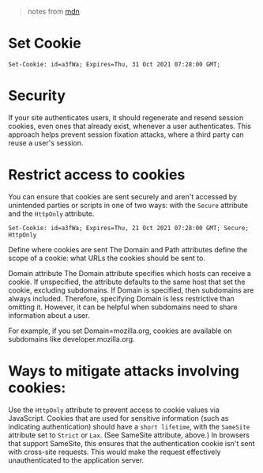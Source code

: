 > notes from [mdn](https://developer.mozilla.org/en-US/docs/Web/HTTP/Cookies#restrict_access_to_cookies)
# Set Cookie
```
Set-Cookie: id=a3fWa; Expires=Thu, 31 Oct 2021 07:28:00 GMT;
```
# Security
If your site authenticates users, it should regenerate and resend session cookies, even ones that already exist, whenever a user authenticates. This approach helps prevent session fixation attacks, where a third party can reuse a user's session.

# Restrict access to cookies
You can ensure that cookies are sent securely and aren't accessed by unintended parties or scripts in one of two ways: with the `Secure` attribute and the `HttpOnly` attribute.
```
Set-Cookie: id=a3fWa; Expires=Thu, 21 Oct 2021 07:28:00 GMT; Secure; HttpOnly
```

Define where cookies are sent
The Domain and Path attributes define the scope of a cookie: what URLs the cookies should be sent to.

Domain attribute
The Domain attribute specifies which hosts can receive a cookie. If unspecified, the attribute defaults to the same host that set the cookie, excluding subdomains. If Domain is specified, then subdomains are always included. Therefore, specifying Domain is less restrictive than omitting it. However, it can be helpful when subdomains need to share information about a user.

For example, if you set Domain=mozilla.org, cookies are available on subdomains like developer.mozilla.org.

# Ways to mitigate attacks involving cookies:

Use the `HttpOnly` attribute to prevent access to cookie values via JavaScript.
Cookies that are used for sensitive information (such as indicating authentication) should have a `short lifetime`, with the `SameSite` attribute set to `Strict` or `Lax`. (See SameSite attribute, above.) In browsers that support SameSite, this ensures that the authentication cookie isn't sent with cross-site requests. This would make the request effectively unauthenticated to the application server.